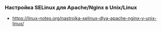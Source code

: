### Настройка SELinux для Apache/Nginx в Unix/Linux
- https://linux-notes.org/nastrojka-selinux-dlya-apache-nginx-v-unix-linux/
